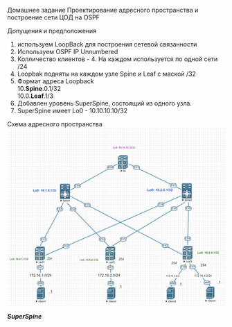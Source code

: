 

Домашнее задание
Проектирование адресного пространства и построение сети ЦОД на OSPF

Допущения и предположения
1. используем LoopBack для построения сетевой связанности
2. Используем OSPF IP Unnumbered
3. Колличество клиентов - 4. На каждом используется по одной сети /24
4. Loopbak подняты на каждом узле Spine и Leaf с маской /32
5. Формат адреса Loopback  
          10.__Spine__.0.1/32  
          10.0.__Leaf__.1/3
6. Добавлен уровень SuperSpine, состоящий из одного узла.
7. SuperSpine имеет Lo0 - 10.10.10.10/32

Схема адресного пространства
![alt-текст](https://github.com/AndreyIvanov1972/Otus-COD/blob/main/DZ2-UNN/dz2-shema%20seti-2UN1.JPG)  

___SuperSpine___
